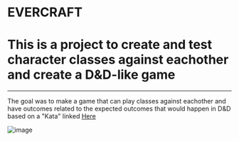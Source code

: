 # EVERCRAFT 

# This is a project to create and test character classes against eachother and create a D&D-like game 

-------
The goal was to make a game that can play classes against eachother and have outcomes 
related to the expected outcomes that would happen in D&D based on a "Kata" linked [Here](https://github.com/PuttingTheDnDInTDD/EverCraft-Kata) 


![image](https://user-images.githubusercontent.com/111811657/198612096-55ff7e8d-71ac-4a36-b7d9-99d00e3451dc.png)
